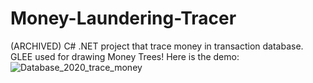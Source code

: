 # Money-Laundering-Tracer
(ARCHIVED) C# .NET project that trace money in transaction database. GLEE used for drawing Money Trees! Here is the demo:
![Database_2020_trace_money](https://github.com/user-attachments/assets/be714571-b15f-429f-a2ed-a2f624a4a7eb)
